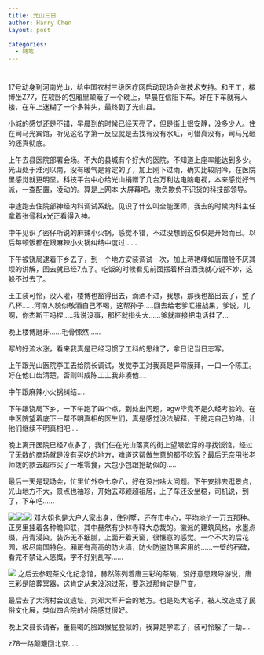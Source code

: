 ```yaml
---
title: 光山三日
author: Harry Chen
layout: post

categories:
  - 随笔
---
```

# 

17号动身到河南光山，给中国农村三级医疗网启动现场会做技术支持。和王工，楼博坐Z77，在软卧的包厢里颠簸了一个晚上，早晨在信阳下车。好在下车就有人接，在车上迷糊了一个多钟头，最终到了光山县。

小城的感觉还是不错，早晨到的时候已经天亮了，但是街上很安静，没多少人。住在司马光宾馆，听见这名字第一反应就是去找有没有水缸，可惜真没有，司马兄砸的还真彻底。

上午去县医院部署会场。不大的县城有个好大的医院，不知道上座率能达到多少。光山处于淮河以南，没有暖气是肯定的了，加上刚下过雨，确实比较阴冷，在医院里感觉就更明显。科技平台中心给光山捐赠了几台万利达电脑电视，本来感觉好气派，一查配置，凌动的。算是上网本 大屏幕吧，欺负欺负不识货的科技部领导。

中途跑去住院部神经内科调试系统，见识了什么叫全能医师，我去的时候内科主任拿着张骨科x光正看得入神。

中午见识了密仔所说的麻辣小火锅，感觉不错，不过没想到这仅仅是开始而已。以后每顿饭都在跟麻辣小火锅纠结中度过……

下午被饶局逮着下乡去了，到一个地方安装调试一次，加上蒋艳峰如唐僧般不厌其烦的讲解，回去就已经7点了。吃饭的时候看见前面摆着杯白酒我就心说不妙，这躲不过去了。

王工装可怜，没人灌，楼博也豁得出去，滴酒不进，我想，那我也豁出去了，整了八杯……河南人貌似敬酒自己不喝，这帮孙子…..回去给老爹汇报战果，爹说，儿啊，你杰斯干吗捏…..我说没事，那杯就指头大……爹就直接把电话挂了…

晚上楼博磨牙……毛骨悚然……

写的好流水涨，看来我真是已经习惯了工科的思维了，拿日记当日志写。

上午跟光山医院李工去给院长调试，发觉李工对我真是异常膜拜，一口一个陈工。好在他口齿清楚，否则叫成陈工工我非凑他….

中午跟麻辣小火锅纠结….

下午跟饶局下乡，一下午跑了四个点，到处出问题，agw毕竟不是久经考验的。在中医院望着底下一帮不明真相的医生们，真是感觉没法解释，干脆走自己的路，让他们继续不明真相吧….

晚上离开医院已经7点多了，我们仨在光山落寞的街上望眼欲穿的寻找饭馆，经过了无数的商场就是没有买吃的地方，难道这帮做生意的都不吃饭？最后无奈用张老师拨的款去超市买了一堆零食，大包小包跟抢劫似的…..

最后一天是现场会，忙里忙外杂七杂八，好在没出啥大问题。下午安排去逛景点，光山地方不大，景点也袖珍，开始去邓颖超祖居，上了车还没坐稳，司机说，到了，下车吧……

![][1]![][2]![][3]
邓大姐也是大户人家出身，住别墅，还在市中心，平均地价一万五那种。正房里挂着各种瞻仰联，其中赫然有少林寺释大总裁的。徽派的建筑风格，水墨点缀，丹青浸染，装饰无不细腻，上面开着天窗，很惬意的感觉。一个不大的后花园，极尽南国特色。厢房有高高的防火墙，防火防盗防黑客用的……一壁的石碑，看完不禁让人感慨，字不好别乱写……

![][4]
之后去参观茶文化纪念馆，赫然陈列着唐三彩的茶碗，没好意思跟导游说，唐三彩是陪葬冥器，这肯定从来没泡过茶，要泡过那肯定是尸变。

最后去了大湾村会议遗址，刘邓大军开会的地方。也是处大宅子，被人改造成了民俗文化展，类似四合院的小院感觉很好。

晚上文县长请客，董县喝的脸跟猴屁股似的，我算是学乖了，装可怜躲了一劫…..

z78一路颠簸回北京…..

   [1]: http://1843.img.pp.sohu.com.cn/images/blog/2009/12/18/13/1/12650522757g214.jpg
   [2]: http://1853.img.pp.sohu.com.cn/images/blog/2009/12/18/13/1/12650525902g215.jpg
   [3]: http://1853.img.pp.sohu.com.cn/images/blog/2009/12/18/13/1/1265052907dg213.jpg
   [4]: http://1873.img.pp.sohu.com.cn/images/blog/2009/12/18/13/2/12650535ab7g214.jpg

